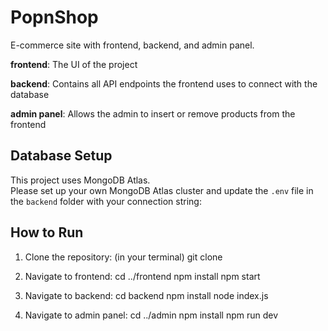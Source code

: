 # PopnShop
E-commerce site with frontend, backend, and admin panel.

**frontend**: The UI of the project

**backend**: Contains all API endpoints the frontend uses to connect with the database

**admin panel**: Allows the admin to insert or remove products from the frontend

## Database Setup
This project uses MongoDB Atlas.  
Please set up your own MongoDB Atlas cluster and update the `.env` file in the `backend` folder with your connection string:

## How to Run
1. Clone the repository:
    (in your terminal)
    git clone <your-repo-link>

2. Navigate to frontend:
    cd ../frontend
    npm install
    npm start
   
3. Navigate to backend:
    cd backend
    npm install
    node index.js

4. Navigate to admin panel:
    cd ../admin
    npm install
    npm run dev
